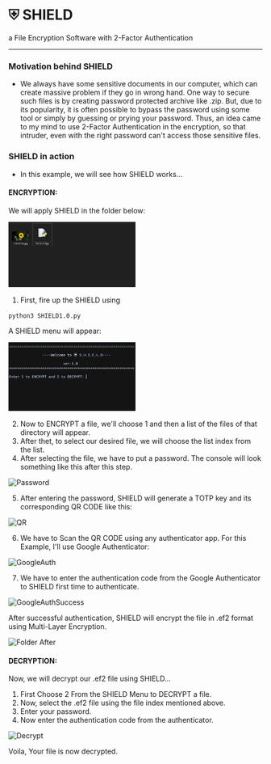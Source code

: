 # ⛨ SHIELD
 a File Encryption Software with 2-Factor Authentication

---
### Motivation behind SHIELD
- We always have some sensitive documents in our computer, which can create massive problem if they go in wrong hand. One way to secure such files is by creating password protected archive like .zip. But, due to its popularity, it is often possible to bypass the password using some tool or simply by guessing or prying your password. Thus, an idea came to my mind to use 2-Factor Authentication in the encryption, so that intruder, even with the right password can't access those sensitive files.

### SHIELD in action
- In this example, we will see how SHIELD works...

#### ENCRYPTION:

  We will apply SHIELD in the folder below:
  
<img src="./Demo/Folder.PNG?raw=true" alt="folder before" width="50%">

1. First, fire up the SHIELD using 
```
python3 SHIELD1.0.py
```
A SHIELD menu will appear:

<img src="./Demo/S1.PNG?raw=true" alt="Menu" width="50%">

2. Now to ENCRYPT a file, we'll choose 1 and then a list of the files of that directory will appear.
3. After thet, to select our desired file, we will choose the list index from the list. 
4. After selecting the file, we have to put a password. The console will look something like this after this step.

<img src="https://user-images.githubusercontent.com/33586885/126453415-18a1c026-ec9d-4a28-8068-e60df3878450.png" alt="Password" width="50%">


5. After entering the password, SHIELD will generate a TOTP key and its corresponding QR CODE like this:

<img src="https://user-images.githubusercontent.com/33586885/126454632-364f29f1-ed8a-411b-a67f-92f607b30a55.png" alt="QR" width="60%">

6. We have to Scan the QR CODE using any authenticator app. For this Example, I'll use Google Authenticator:

<img src="https://user-images.githubusercontent.com/33586885/126455895-1ee2ecef-6126-4191-be80-88e378b067ab.png" alt="GoogleAuth" width="50%">

7. We have to enter the authentication code from the Google Authenticator to SHIELD first time to authenticate.

<img src="https://user-images.githubusercontent.com/33586885/126456354-48b67f2a-0cbc-4d1d-9eb2-01f3eb08264d.png" alt="GoogleAuthSuccess" width="50%">

After successful authentication, SHIELD will encrypt the file in .ef2 format using Multi-Layer Encryption.

<img src="https://user-images.githubusercontent.com/33586885/126456821-d0a78413-cab3-4726-b384-31aac7a0b696.png" alt="Folder After" width="50%">


#### DECRYPTION:

Now, we will decrypt our .ef2 file using SHIELD...

1. First Choose 2 From the SHIELD Menu to DECRYPT a file.
2. Now, select the .ef2 file using the file index mentioned above.
3. Enter your password.
4. Now enter the authentication code from the authenticator.

![Decrypt](https://user-images.githubusercontent.com/33586885/126458333-2825d6fd-c995-4267-93a0-43d7e2db7cec.png)

Voila, Your file is now decrypted.



